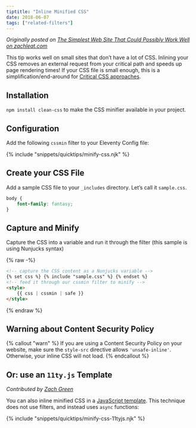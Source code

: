 ```yaml
---
tiptitle: "Inline Minified CSS"
date: 2018-06-07
tags: ["related-filters"]
---
```


_Originally posted on [The Simplest Web Site That Could Possibly Work Well on zachleat.com](https://www.zachleat.com/web/that-could-possibly-work/)_

This tip works well on small sites that don’t have a lot of CSS. Inlining your CSS removes an external request from your critical path and speeds up page rendering times! If your CSS file is small enough, this is a simplification/end-around for [Critical CSS approaches](https://www.smashingmagazine.com/2015/08/understanding-critical-css/).

## Installation

`npm install clean-css` to make the CSS minifier available in your project.

## Configuration

Add the following `cssmin` filter to your Eleventy Config file:

{% include "snippets/quicktips/minify-css.njk" %}

## Create your CSS File

Add a sample CSS file to your `_includes` directory. Let’s call it `sample.css`.

```css
body {
	font-family: fantasy;
}
```

## Capture and Minify

Capture the CSS into a variable and run it through the filter (this sample is using Nunjucks syntax)

{% raw -%}

```html
<!-- capture the CSS content as a Nunjucks variable -->
{% set css %} {% include "sample.css" %} {% endset %}
<!-- feed it through our cssmin filter to minify -->
<style>
	{{ css | cssmin | safe }}
</style>
```

{% endraw %}

## Warning about Content Security Policy

{% callout "warn" %}
If you are using a Content Security Policy on your website, make sure the <code>style-src</code> directive allows <code>'unsafe-inline'</code>. Otherwise, your inline CSS will not load.
{% endcallout %}

## Or: use an `11ty.js` Template

_Contributed by [Zach Green](https://github.com/zgreen)_

You can also inline minified CSS in a [JavaScript template](/docs/languages/javascript/). This technique does not use filters, and instead uses `async` functions:

{% include "snippets/quicktips/minify-css-11tyjs.njk" %}


